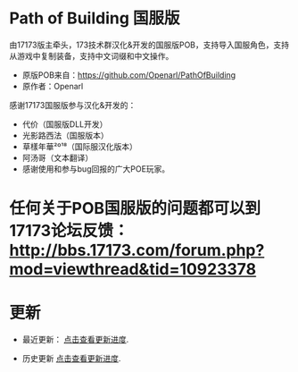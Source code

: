 # Path of Building 国服版

由17173版主牵头，173技术群汉化&开发的国服版POB，支持导入国服角色，支持从游戏中复制装备，支持中文词缀和中文操作。


* 原版POB来自：https://github.com/Openarl/PathOfBuilding
* 原作者：Openarl



感谢17173国服版参与汉化&开发的：

* 代价（国服版DLL开发）
* 光影路西法（国服版本）
* 草樣年華²º¹⁸（国际服汉化版本）
* 阿汤哥（文本翻译）
* 感谢使用和参与bug回报的广大POE玩家。


# 任何关于POB国服版的问题都可以到17173论坛反馈：http://bbs.17173.com/forum.php?mod=viewthread&tid=10923378



# 更新

* 最近更新：
 [点击查看更新进度](changelog.txt).

* 历史更新 
 [点击查看更新进度](changelog-history.txt).
